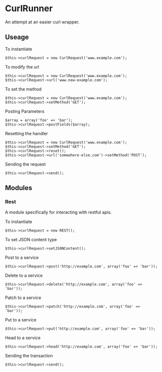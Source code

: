 # CurlRunner

An attempt at an easier curl wrapper.

## Useage

To instantiate

    $this->curlRequest = new CurlRequest('www.example.com');
  
To modify the url

    $this->curlRequest = new CurlRequest('www.example.com');
    $this->curlRequest->url('www.new-example.com');

To set the method

    $this->curlRequest = new CurlRequest('www.example.com');
    $this->curlRequest->setMethod('GET');
  
Posting Parameters

    $array = array('foo' => 'bar');
    $this->curlRequest->postFields($array);

Resetting the handler

    $this->curlRequest = new CurlRequest('www.example.com');
    $this->curlRequest->setMethod('GET');
    $this->curlRequest->reset();
    $this->curlRequest->url('somewhere-else.com')->setMethod('POST');

Sending the request

    $this->curlRequest->send();
  
## Modules

### Rest

A module specifically for interacting with restful apis.

To instantiate

    $this->curlRequest = new REST();
    
To set JSON content type

    $this->curlRequest->setJSONContent();

Post to a service

    $this->curlRequest->post('http://example.com', array('foo' => 'bar'));

Delete to a service

    $this->curlRequest->delete('http://example.com', array('foo' => 'bar'));

Patch to a service

    $this->curlRequest->patch('http://example.com', array('foo' => 'bar'));

Put to a service

    $this->curlRequest->put('http://example.com', array('foo' => 'bar'));
    
Head to a service

    $this->curlRequest->head('http://example.com', array('foo' => 'bar'));

Sending the transaction

    $this->curlRequest->send();
